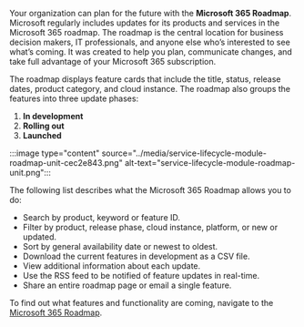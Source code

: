 Your organization can plan for the future with the **Microsoft 365 Roadmap**. Microsoft regularly includes updates for its products and services in the Microsoft 365 roadmap. The roadmap is the central location for business decision makers, IT professionals, and anyone else who’s interested to see what’s coming. It was created to help you plan, communicate changes, and take full advantage of your Microsoft 365 subscription.

The roadmap displays feature cards that include the title, status, release dates, product category, and cloud instance. The roadmap also groups the features into three update phases:

1.  **In development**
2.  **Rolling out**
3.  **Launched**

:::image type="content" source="../media/service-lifecycle-module-roadmap-unit-cec2e843.png" alt-text="service-lifecycle-module-roadmap-unit.png":::


The following list describes what the Microsoft 365 Roadmap allows you to do:

 -  Search by product, keyword or feature ID.
 -  Filter by product, release phase, cloud instance, platform, or new or updated.
 -  Sort by general availability date or newest to oldest.
 -  Download the current features in development as a CSV file.
 -  View additional information about each update.
 -  Use the RSS feed to be notified of feature updates in real-time.
 -  Share an entire roadmap page or email a single feature.

To find out what features and functionality are coming, navigate to the [Microsoft 365 Roadmap](https://www.microsoft.com/microsoft-365/roadmap?azure-portal=true).
